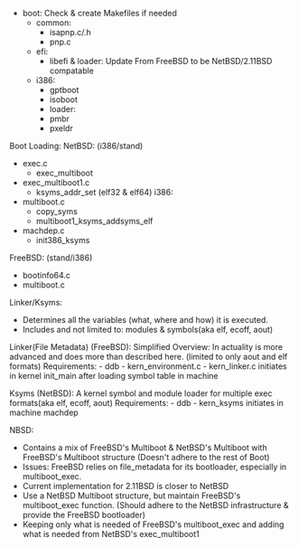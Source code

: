 - boot: Check & create Makefiles if needed
	- common:
		- isapnp.c/.h
		- pnp.c 
	- efi:
		- libefi & loader: Update From FreeBSD to be NetBSD/2.11BSD compatable
	- i386: 			
		- gptboot
		- isoboot
		- loader:
		- pmbr
		- pxeldr

Boot Loading:
NetBSD: (i386/stand)
- exec.c
	- exec_multiboot
- exec_multiboot1.c
	- ksyms_addr_set (elf32 & elf64)
i386:
- multiboot.c
	- copy_syms
	- multiboot1_ksyms_addsyms_elf
- machdep.c
	- init386_ksyms
		
FreeBSD: (stand/i386)
- bootinfo64.c
- multiboot.c

Linker/Ksyms:
- Determines all the variables (what, where and how) it is executed.
- Includes and not limited to: modules & symbols(aka elf, ecoff, aout)

Linker(File Metadata) (FreeBSD): Simplified Overview: In actuality is more advanced and does more than described here.
(limited to only aout and elf formats)
Requirements:
	- ddb
	- kern_environment.c
	- kern_linker.c
initiates in kernel init_main after loading symbol table in machine

Ksyms (NetBSD): A kernel symbol and module loader for multiple exec formats(aka elf, ecoff, aout) 
Requirements:
	- ddb
	- kern_ksyms
initiates in machine machdep

NBSD:
- Contains a mix of FreeBSD's Multiboot & NetBSD's Multiboot with FreeBSD's Multiboot structure (Doesn't adhere to the rest of Boot)
- Issues: FreeBSD relies on file_metadata for its bootloader, especially in multiboot_exec. 
- Current implementation for 2.11BSD is closer to NetBSD
- Use a NetBSD Multiboot structure, but maintain FreeBSD's multiboot_exec function. (Should adhere to the NetBSD infrastructure & provide the FreeBSD bootloader)
- Keeping only what is needed of FreeBSD's multiboot_exec and adding what is needed from NetBSD's exec_multiboot1

